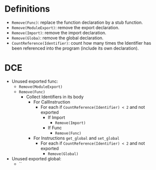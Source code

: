 # Definitions

- `Remove(Func)`: replace the function declaration by a stub function.
- `Remove(ModuleExport)`: remove the export declaration.
- `Remove(Import)`: remove the import declaration.
- `Remove(Globa)`: remove the global declaration.
- `CountReference(Identifier)`: count how many times the Identifier has been referenced into the program (include its own declaration).

# DCE

- Unused exported func:
  - `Remove(ModuleExport)`
  - `Remove(Func)`
    - Collect Identifiers in its body
        - For CallInstruction
          - For each if `CountReference(Identifier) < 2` and not exported
            - If Import
              - `Remove(Import)`
            - If Func
              - `Remove(Func)`
        - For Instructions `get_global` and `set_global`
          - For each if `CountReference(Identifier) < 2` and not exported
            - `Remove(Global)`
- Unused exported global:
  - ``
